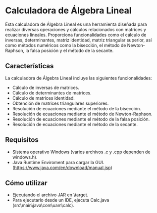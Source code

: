 # Calculadora de Álgebra Lineal

Esta calculadora de Álgebra Lineal es una herramienta diseñada para realizar diversas operaciones y cálculos relacionados con matrices y ecuaciones lineales. Proporciona funcionalidades como el cálculo de inversas, determinantes, matriz identidad, matriz triangular superior, así como métodos numéricos como la bisección, el método de Newton-Raphson, la falsa posición y el método de la secante.

## Características

La calculadora de Álgebra Lineal incluye las siguientes funcionalidades:

- Cálculo de inversas de matrices.
- Cálculo de determinantes de matrices.
- Cálculo de matrices identidad.
- Obtención de matrices triangulares superiores.
- Resolución de ecuaciones mediante el método de la bisección.
- Resolución de ecuaciones mediante el método de Newton-Raphson.
- Resolución de ecuaciones mediante el método de la falsa posición.
- Resolución de ecuaciones mediante el método de la secante.

## Requisitos

- Sistema operativo Windows (varios archivos .c y .cpp dependen de windows.h).
- Java Runtime Enviroment para cargar la GUI. (https://www.java.com/en/download/manual.jsp)

## Cómo utilizar
- Ejecutando el archivo JAR en \target.
- Para ejecutarlo desde un IDE, ejecuta Calc.java (src\main\java\com\uam\calc).
